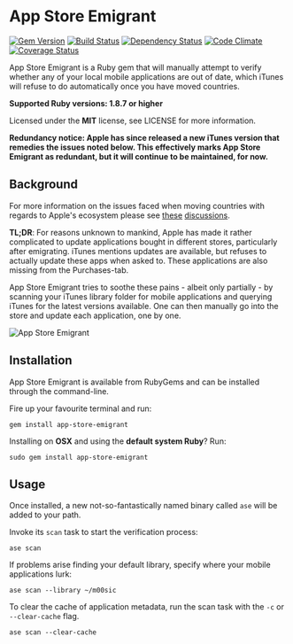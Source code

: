 # App Store Emigrant

[![Gem Version](https://img.shields.io/gem/v/app-store-emigrant.svg?style=flat)](https://rubygems.org/gems/app-store-emigrant)
[![Build Status](https://img.shields.io/travis/timkurvers/app-store-emigrant.svg?style=flat)](https://travis-ci.org/timkurvers/app-store-emigrant)
[![Dependency Status](https://img.shields.io/gemnasium/timkurvers/app-store-emigrant.svg?style=flat)](https://gemnasium.com/timkurvers/app-store-emigrant)
[![Code Climate](https://img.shields.io/codeclimate/github/timkurvers/app-store-emigrant.svg?style=flat)](https://codeclimate.com/github/timkurvers/app-store-emigrant)
[![Coverage Status](https://img.shields.io/coveralls/timkurvers/app-store-emigrant.svg?style=flat)](https://coveralls.io/r/timkurvers/app-store-emigrant)

App Store Emigrant is a Ruby gem that will manually attempt to verify whether any of your local mobile applications are out of date, which iTunes will refuse to do automatically once you have moved countries.

**Supported Ruby versions: 1.8.7 or higher**

Licensed under the **MIT** license, see LICENSE for more information.

**Redundancy notice: Apple has since released a new iTunes version that remedies the issues noted below. This effectively marks App Store Emigrant as redundant, but it will continue to be maintained, for now.**


## Background

For more information on the issues faced when moving countries with regards to Apple's ecosystem please see [these](https://discussions.apple.com/thread/2443094) [discussions](https://discussions.apple.com/message/16273593).

**TL;DR**: For reasons unknown to mankind, Apple has made it rather complicated to update applications bought in different stores, particularly after emigrating. iTunes mentions updates are available, but refuses to actually update these apps when asked to. These applications are also missing from the Purchases-tab.

App Store Emigrant tries to soothe these pains - albeit only partially - by scanning your iTunes library folder for mobile applications and querying iTunes for the latest versions available. One can then manually go into the store and update each application, one by one.

![App Store Emigrant](http://office.moonsphere.net/app-store-emigrant.png?v2)


## Installation

App Store Emigrant is available from RubyGems and can be installed through the command-line.

Fire up your favourite terminal and run:

    gem install app-store-emigrant

Installing on **OSX** and using the **default system Ruby**? Run:

    sudo gem install app-store-emigrant


## Usage

Once installed, a new not-so-fantastically named binary called ```ase``` will be added to your path.

Invoke its ```scan``` task to start the verification process:

    ase scan

If problems arise finding your default library, specify where your mobile applications lurk:

    ase scan --library ~/m00sic

To clear the cache of application metadata, run the scan task with the ```-c``` or ```--clear-cache``` flag.

    ase scan --clear-cache
